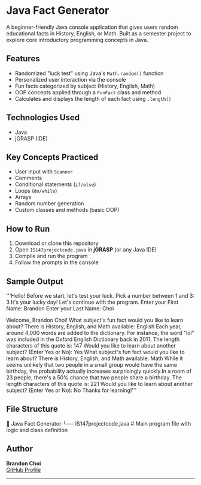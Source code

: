 # Java Fact Generator
A beginner-friendly Java console application that gives users random educational facts in History, English, or Math. Built as a semester project to explore core introductory programming concepts in Java.

## Features
- Randomized "luck test" using Java's `Math.random()` function
- Personalized user interaction via the console
- Fun facts categorized by subject (History, English, Math)
- OOP concepts applied through a `FunFact` class and method
- Calculates and displays the length of each fact using `.length()`

## Technologies Used
- Java
- jGRASP (IDE)

## Key Concepts Practiced
- User input with `Scanner`
- Comments
- Conditional statements (`if/else`)
- Loops (`do/while`)
- Arrays
- Random number generation
- Custom classes and methods (basic OOP)

## How to Run
1. Download or clone this repository
2. Open `IS147projectcode.java` in **jGRASP** (or any Java IDE)
3. Compile and run the program
4. Follow the prompts in the console

## Sample Output
'''Hello! Before we start, let's test your luck.
Pick a number between 1 and 3: 3
It's your lucky day! Let's continue with the program.
Enter your First Name: Brandon
Enter your Last Name: Choi

Welcome, Brandon Choi!
What subject's fun fact would you like to learn about?
There is History, English, and Math available: English
Each year, around 4,000 words are added to the dictionary. For instance, the word "lol" was included in the Oxford English Dictionary back in 2011.
The length characters of this quote is: 147
Would you like to learn about another subject? (Enter Yes or No): Yes
What subject's fun fact would you like to learn about?
There is History, English, and Math available: Math
While it seems unlikely that two people in a small group would have the same birthday, the probability actually increases surprisingly quickly.In a room of 23 people, there's a 50% chance that two people share a birthday.
The length characters of this quote is: 221
Would you like to learn about another subject? (Enter Yes or No): No
Thanks for learning!'''

## File Structure
📂 Java Fact Generator
 └── IS147projectcode.java   # Main program file with logic and class definition

## Author
**Brandon Choi**  
[GitHub Profile](https://github.com/b21-c)

---




